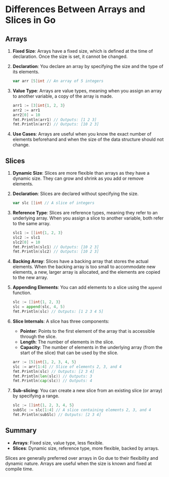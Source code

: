 
# Differences Between Arrays and Slices in Go

## Arrays
1. **Fixed Size**: Arrays have a fixed size, which is defined at the time of declaration. Once the size is set, it cannot be changed.
2. **Declaration**: You declare an array by specifying the size and the type of its elements.

    ```go
    var arr [5]int // An array of 5 integers
    ```

3. **Value Type**: Arrays are value types, meaning when you assign an array to another variable, a copy of the array is made.
    ```go
    arr1 := [3]int{1, 2, 3}
    arr2 := arr1
    arr2[0] = 10
    fmt.Println(arr1) // Outputs: [1 2 3]
    fmt.Println(arr2) // Outputs: [10 2 3]
    ```

4. **Use Cases**: Arrays are useful when you know the exact number of elements beforehand and when the size of the data structure should not change.

## Slices
1. **Dynamic Size**: Slices are more flexible than arrays as they have a dynamic size. They can grow and shrink as you add or remove elements.
2. **Declaration**: Slices are declared without specifying the size.

    ```go
    var slc []int // A slice of integers
    ```

3. **Reference Type**: Slices are reference types, meaning they refer to an underlying array. When you assign a slice to another variable, both refer to the same array.
    ```go
    slc1 := []int{1, 2, 3}
    slc2 := slc1
    slc2[0] = 10
    fmt.Println(slc1) // Outputs: [10 2 3]
    fmt.Println(slc2) // Outputs: [10 2 3]
    ```

4. **Backing Array**: Slices have a backing array that stores the actual elements. When the backing array is too small to accommodate new elements, a new, larger array is allocated, and the elements are copied to the new array.
5. **Appending Elements**: You can add elements to a slice using the `append` function.

    ```go
    slc := []int{1, 2, 3}
    slc = append(slc, 4, 5)
    fmt.Println(slc) // Outputs: [1 2 3 4 5]
    ```

6. **Slice Internals**: A slice has three components:
   - **Pointer**: Points to the first element of the array that is accessible through the slice.
   - **Length**: The number of elements in the slice.
   - **Capacity**: The number of elements in the underlying array (from the start of the slice) that can be used by the slice.

    ```go
    arr := [5]int{1, 2, 3, 4, 5}
    slc := arr[1:4] // Slice of elements 2, 3, and 4
    fmt.Println(slc) // Outputs: [2 3 4]
    fmt.Println(len(slc)) // Outputs: 3
    fmt.Println(cap(slc)) // Outputs: 4
    ```

7. **Sub-slicing**: You can create a new slice from an existing slice (or array) by specifying a range.

    ```go
    slc := []int{1, 2, 3, 4, 5}
    subSlc := slc[1:4] // A slice containing elements 2, 3, and 4
    fmt.Println(subSlc) // Outputs: [2 3 4]
    ```

## Summary
- **Arrays**: Fixed size, value type, less flexible.
- **Slices**: Dynamic size, reference type, more flexible, backed by arrays.

Slices are generally preferred over arrays in Go due to their flexibility and dynamic nature. Arrays are useful when the size is known and fixed at compile time.
